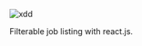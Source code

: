![xdd](https://user-images.githubusercontent.com/77916984/190581576-82d957f9-9851-4e7c-b0ef-db3d805c71f0.JPG)


Filterable job listing with react.js.
